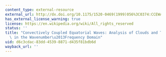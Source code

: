 ```yaml
---
content_type: external-resource
external_url: http://dx.doi.org/10.1175/1520-0469(1999)056%3C0374:CCEWAO%3E2.0.CO;2
has_external_license_warning: true
license: https://en.wikipedia.org/wiki/All_rights_reserved
status: ''
title: "Convectively Coupled Equatorial Waves: Analysis of Clouds and Temperature\
  \ in the Wavenumber\u2013Frequency Domain"
uid: d6c3cdac-83dd-4539-8871-d435f81bdb6d
wayback_url: ''
---
```

